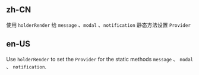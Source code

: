 ## zh-CN

使用 `holderRender` 给 `message` 、`modal` 、`notification` 静态方法设置 `Provider`

## en-US

Use `holderRender` to set the `Provider` for the static methods `message` 、 `modal` 、 `notification`.
